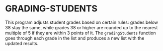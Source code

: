 # GRADING-STUDENTS
This program adjusts student grades based on certain rules: grades below 38 stay the same, while grades 38 or higher are rounded up to the nearest multiple of 5 if they are within 3 points of it. The `gradingStudents` function goes through each grade in the list and produces a new list with the updated results.

